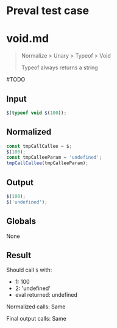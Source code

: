 # Preval test case

# void.md

> Normalize > Unary > Typeof > Void
>
> Typeof always returns a string

#TODO

## Input

`````js filename=intro
$(typeof void $(100));
`````

## Normalized

`````js filename=intro
const tmpCallCallee = $;
$(100);
const tmpCalleeParam = 'undefined';
tmpCallCallee(tmpCalleeParam);
`````

## Output

`````js filename=intro
$(100);
$('undefined');
`````

## Globals

None

## Result

Should call `$` with:
 - 1: 100
 - 2: 'undefined'
 - eval returned: undefined

Normalized calls: Same

Final output calls: Same
